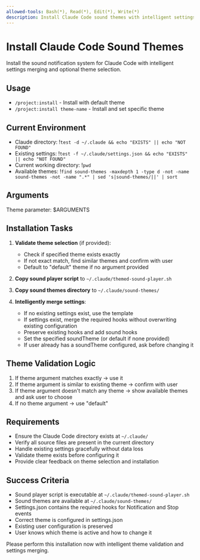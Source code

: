 ```yaml
---
allowed-tools: Bash(*), Read(*), Edit(*), Write(*)
description: Install Claude Code sound themes with intelligent settings merging and theme selection
---
```


# Install Claude Code Sound Themes

Install the sound notification system for Claude Code with intelligent settings merging and optional theme selection.

## Usage

- `/project:install` - Install with default theme
- `/project:install theme-name` - Install and set specific theme

## Current Environment

- Claude directory: !`test -d ~/.claude && echo "EXISTS" || echo "NOT FOUND"`
- Existing settings: !`test -f ~/.claude/settings.json && echo "EXISTS" || echo "NOT FOUND"`
- Current working directory: !`pwd`
- Available themes: !`find sound-themes -maxdepth 1 -type d -not -name sound-themes -not -name ".*" | sed 's|sound-themes/||' | sort`

## Arguments

Theme parameter: $ARGUMENTS

## Installation Tasks

1. **Validate theme selection** (if provided):
   - Check if specified theme exists exactly
   - If not exact match, find similar themes and confirm with user
   - Default to "default" theme if no argument provided

2. **Copy sound player script** to `~/.claude/themed-sound-player.sh`

3. **Copy sound themes directory** to `~/.claude/sound-themes/`

4. **Intelligently merge settings**:
   - If no existing settings exist, use the template
   - If settings exist, merge the required hooks without overwriting existing configuration
   - Preserve existing hooks and add sound hooks
   - Set the specified soundTheme (or default if none provided)
   - If user already has a soundTheme configured, ask before changing it

## Theme Validation Logic

1. If theme argument matches exactly → use it
2. If theme argument is similar to existing theme → confirm with user
3. If theme argument doesn't match any theme → show available themes and ask user to choose
4. If no theme argument → use "default"

## Requirements

- Ensure the Claude Code directory exists at `~/.claude/`
- Verify all source files are present in the current directory  
- Handle existing settings gracefully without data loss
- Validate theme exists before configuring it
- Provide clear feedback on theme selection and installation

## Success Criteria

- Sound player script is executable at `~/.claude/themed-sound-player.sh`
- Sound themes are available at `~/.claude/sound-themes/`
- Settings.json contains the required hooks for Notification and Stop events
- Correct theme is configured in settings.json
- Existing user configuration is preserved
- User knows which theme is active and how to change it

Please perform this installation now with intelligent theme validation and settings merging.